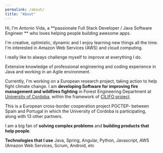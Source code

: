 ```yaml
---
permalink: /about/
title: "About"
---
```


Hi, I'm Antonio Vida, a **passionate Full Stack Developer / Java Software Engineer ** who loves helping people building awesome apps. 

I'm creative, optimistic, dynamic and I enjoy learning new things all the time. I'm interested in Amazon Web Services (AWS) and cloud computing. 

I really like to always challenge myself to improve at everything I do.

Extensive knowledge of professional engineering and coding experience in Java and working in an Agile environment.

Currently, I'm working on a European research project, taking action to help fight climate change. I am **developing Software for improving fire management and wildfires fighting** in
Forest Engineering Department at [University of Cordoba](https://www.uco.es/organiza/departamentos/ingforestal/index_en.php), 
within the framework of [CILIFO project](https://www.keep.eu/project/22856/iberian-center-for-the-forest-investigation-and-firefighting).

This is a European cross-border cooperation project POCTEP- between Spain and Portugal in which the University of Cordoba is participating, along with 13 other partners.

I am a big fan of **solving complex problems** and **building products that help people**.

**Technologies that I use** Java, Spring, Angular, Python, Javascript, AWS (Amazon Web Services, Scrum, Android, etc
